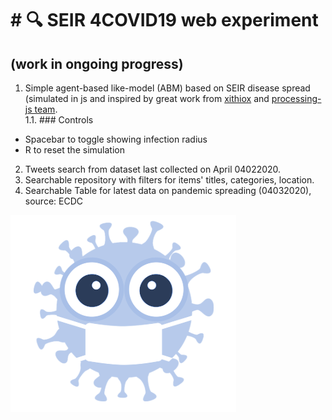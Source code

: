 # # :mag: SEIR 4COVID19 web experiment  
## (work in ongoing progress)
 1. Simple agent-based like-model (ABM) based on SEIR disease spread (simulated in js and inspired by great work from [xithiox](https://github.com/xithiox/disease) and [processing-js team](https://github.com/processing-js/processing-js.github.io). <br>
 1.1. ### Controls
* Spacebar to toggle showing infection radius
* R to reset the simulation

 2. Tweets search from dataset last collected on April 04022020.</br>
 3. Searchable repository with filters for items' titles, categories, location.<br>
 4. Searchable Table for latest data on pandemic spreading (04032020), source: ECDC

 ![Pandemic icon](assets/img/pandemic-icon.png??raw=true "img demo")

